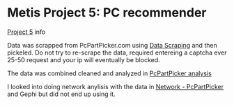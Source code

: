 # Metis Project 5: PC recommender

[Project 5](project_05.md) info

Data was scrapped from PcPartPicker.com using [Data Scraping](Data%20Scraping.ipynb) and then pickeled. Do not try to re-scrape the data, required entereing a captcha ever 25-50 request and your ip will eventually be blocked.

The data was combined cleaned and analyzed in [PcPartPicker analysis](PcPartPicker%20analysis.ipynb)

I looked into doing network anylisis with the data in [Network - PcPartPicker](Network%20-%20PcPartPicker.ipynb) and Gephi but did not end up using it. 
